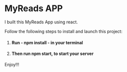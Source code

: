 <h1>MyReads APP</h1>
<p>I built this MyReads App using react.</p>
<p>Follow the following steps to install and launch this project:</p>
<ol>
<li><h4>Run - npm install - in your terminal</h4></li>
<li><h4>Then run npm start, to start your server</h4></li>
</ol>
<p>Enjoy!!!</p>
